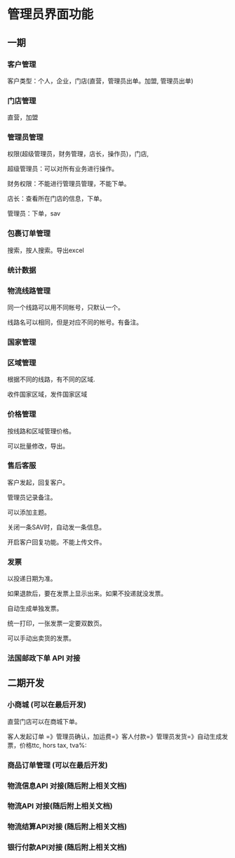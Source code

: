 # 管理员界面功能

## 一期

### 客户管理

客户类型：个人，企业，门店\(直营，管理员出单。加盟, 管理员出单\)

### 门店管理

直营，加盟

### 管理员管理

权限\(超级管理员，财务管理，店长，操作员\)，门店,

超级管理员：可以对所有业务进行操作。

财务权限：不能进行管理员管理，不能下单。

店长：查看所在门店的信息，下单。

管理员：下单，sav 

### 包裹订单管理

搜索，按人搜索。导出excel

### 统计数据

### 物流线路管理

同一个线路可以用不同帐号，只默认一个。

线路名可以相同，但是对应不同的帐号。有备注。

### 国家管理

### 区域管理

根据不同的线路，有不同的区域. 

收件国家区域，发件国家区域

### 价格管理

按线路和区域管理价格。

可以批量修改，导出。

### 售后客服

客户发起，回复客户。

管理员记录备注。

可以添加主题。

关闭一条SAV时，自动发一条信息。

开启客户回复功能。不能上传文件。

### 发票

以投递日期为准。

如果退款后，要在发票上显示出来。如果不投递就没发票。

自动生成单独发票。 

统一打印，一张发票一定要双数页。

可以手动出卖货的发票。

### 法国邮政下单 API 对接



## 二期开发

### 小商城 \(可以在最后开发\)

直营门店可以在商城下单。

客人发起订单 =》管理员确认，加运费=》客人付款=》管理员发货=》自动生成发票，价格ttc, hors tax, tva%:

### 商品订单管理 \(可以在最后开发\)

### 物流信息API 对接\(随后附上相关文档\)

### 物流API 对接\(随后附上相关文档\)

### 物流结算API对接 \(随后附上相关文档\)

### 银行付款API对接 \(随后附上相关文档\)

